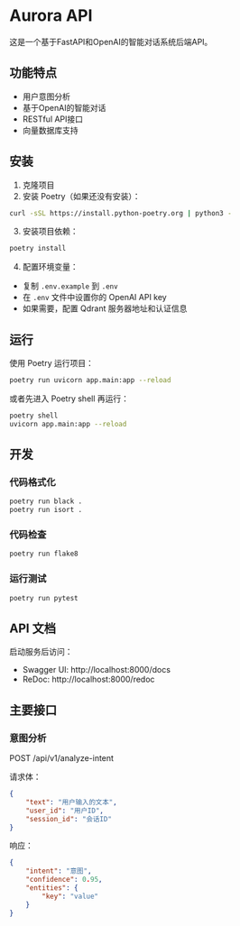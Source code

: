 # Aurora API

这是一个基于FastAPI和OpenAI的智能对话系统后端API。

## 功能特点

- 用户意图分析
- 基于OpenAI的智能对话
- RESTful API接口
- 向量数据库支持

## 安装

1. 克隆项目
2. 安装 Poetry（如果还没有安装）：
```bash
curl -sSL https://install.python-poetry.org | python3 -
```

3. 安装项目依赖：
```bash
poetry install
```

4. 配置环境变量：
- 复制 `.env.example` 到 `.env`
- 在 `.env` 文件中设置你的 OpenAI API key
- 如果需要，配置 Qdrant 服务器地址和认证信息

## 运行

使用 Poetry 运行项目：
```bash
poetry run uvicorn app.main:app --reload
```

或者先进入 Poetry shell 再运行：
```bash
poetry shell
uvicorn app.main:app --reload
```

## 开发

### 代码格式化
```bash
poetry run black .
poetry run isort .
```

### 代码检查
```bash
poetry run flake8
```

### 运行测试
```bash
poetry run pytest
```

## API 文档

启动服务后访问：
- Swagger UI: http://localhost:8000/docs
- ReDoc: http://localhost:8000/redoc

## 主要接口

### 意图分析

POST /api/v1/analyze-intent

请求体：
```json
{
    "text": "用户输入的文本",
    "user_id": "用户ID",
    "session_id": "会话ID"
}
```

响应：
```json
{
    "intent": "意图",
    "confidence": 0.95,
    "entities": {
        "key": "value"
    }
}
```
